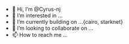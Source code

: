 - 👋 Hi, I’m @Cyrus-nj
- 👀 I’m interested in ...
- 🌱 I’m currently building on ...{cairo, starknet}
- 💞️ I’m looking to collaborate on ...
- 📫 How to reach me ...

<!---
Cyrus-nj/Cyrus-nj is a ✨ special ✨ repository because its `README.md` (this file) appears on your GitHub profile.
You can click the Preview link to take a look at your changes.
--->
